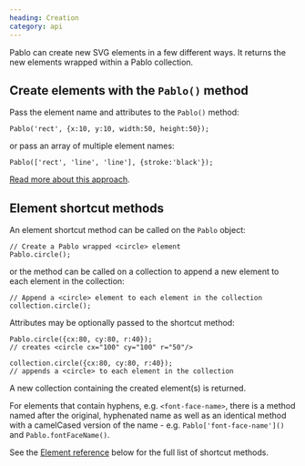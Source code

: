 ```yaml
--- 
heading: Creation
category: api
---
```


Pablo can create new SVG elements in a few different ways. It returns the new elements wrapped within a Pablo collection.


## Create elements with the `Pablo()` method

Pass the element name and attributes to the `Pablo()` method:

	Pablo('rect', {x:10, y:10, width:50, height:50});

or pass an array of multiple element names:

	Pablo(['rect', 'line', 'line'], {stroke:'black'});

[Read more about this approach](/api/pablo/#pablo-05).


## Element shortcut methods

An element shortcut method can be called on the `Pablo` object:

	// Create a Pablo wrapped <circle> element
	Pablo.circle();

or the method can be called on a collection to append a new element to each element in the collection:

	// Append a <circle> element to each element in the collection
	collection.circle();


Attributes may be optionally passed to the shortcut method:

	Pablo.circle({cx:80, cy:80, r:40});
	// creates <circle cx="100" cy="100" r="50"/>

	collection.circle({cx:80, cy:80, r:40});
	// appends a <circle> to each element in the collection

A new collection containing the created element(s) is returned.

For elements that contain hyphens, e.g. `<font-face-name>`, there is a method named after the original, hyphenated name as well as an identical method with a camelCased version of the name - e.g. `Pablo['font-face-name']()` and `Pablo.fontFaceName()`.

See the [Element reference](/api/#element-reference) below for the full list of shortcut methods.
